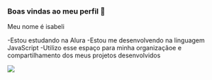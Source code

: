 ### Boas vindas ao meu perfil 🖤

Meu nome é isabeli

-Estou estudando na Alura
-Estou me desenvolvendo na linguagem JavaScript
-Utilizo esse espaço para minha organizaçãoe e compartilhamento dos meus projetos desenvolvidos

![](https://media1.tenor.com/m/YZ_csiCYgYUAAAAC/najwa-nimri-locked-up.gif)


